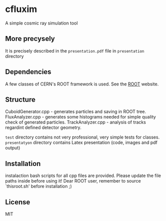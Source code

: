 # cfluxim
A simple cosmic ray simulation tool

## More precysely

It is precisely described in the `presentation.pdf` file in `presentation` directory

## Dependencies

A few classes of CERN's ROOT framework is used. See the [ROOT](https://root.cern/) website.

## Structure

CuboidGenerator.cpp - generates particles and saving in ROOT tree.
FluxAnalyzer.cpp - generates some histograms needed for simple quality check of generated particles.
TrackAnalyzer.cpp - analysis of tracks regardint defined detector geometry.

`test` directory contains not very professional, very simple tests for classes.
`presentatyon` directory contains Latex presentation (code, images and pdf output)

## Installation

instalaction bash scripts for all cpp files are provided. Please update the file paths inside before using it!
Dear ROOT user, remember to source `thisroot.sh' before installation ;)

## License

MIT
